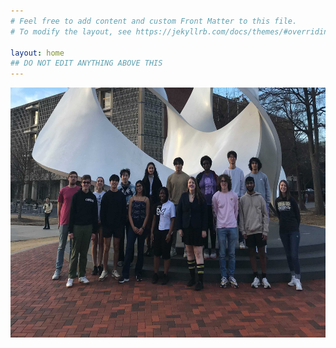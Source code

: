 ```yaml
---
# Feel free to add content and custom Front Matter to this file.
# To modify the layout, see https://jekyllrb.com/docs/themes/#overriding-theme-defaults

layout: home
## DO NOT EDIT ANYTHING ABOVE THIS
---
```


<!-- ![picture of team](/images/team_vanleer.jpg) -->

<img src="/images/team_vanleer.jpg?raw=true" alt="team picture" width="600" height="400">

<!-- This is the main page. We should put a picture and maybe a brief description of the team here. -->
